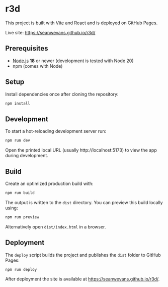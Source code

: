 # r3d

This project is built with [Vite](https://vitejs.dev/) and React and is deployed on GitHub Pages.

Live site: <https://seanwevans.github.io/r3d/>

## Prerequisites

- [Node.js](https://nodejs.org/) **18** or newer (development is tested with Node 20)
- npm (comes with Node)

## Setup

Install dependencies once after cloning the repository:

```bash
npm install
```

## Development

To start a hot-reloading development server run:

```bash
npm run dev
```

Open the printed local URL (usually http://localhost:5173) to view the app during development.

## Build

Create an optimized production build with:

```bash
npm run build
```

The output is written to the `dist` directory. You can preview this build locally using:

```bash
npm run preview
```

Alternatively open `dist/index.html` in a browser.

## Deployment

The `deploy` script builds the project and publishes the `dist` folder to GitHub Pages:

```bash
npm run deploy
```

After deployment the site is available at <https://seanwevans.github.io/r3d/>.
